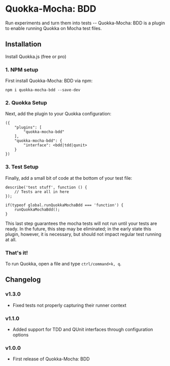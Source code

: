 # Quokka-Mocha: BDD

Run experiments and turn them into tests -- Quokka-Mocha: BDD is a plugin to enable running Quokka on Mocha test files.

## Installation ##

Install Quokka.js (free or pro)

### 1. NPM setup ###

First install Quokka-Mocha: BDD via npm:

`npm i quokka-mocha-bdd --save-dev`

### 2. Quokka Setup ###

Next, add the plugin to your Quokka configuration:

```
({
    "plugins": [
        "quokka-mocha-bdd"
    ],
    "quokka-mocha-bdd": {
        "interface": <bdd|tdd|qunit>
    }
})
```

### 3. Test Setup ###

Finally, add a small bit of code at the bottom of your test file:

```
describe('test stuff', function () {
    // Tests are all in here
});

if(typeof global.runQuokkaMochaBdd === 'function') {
    runQuokkaMochaBdd();
}
```

This last step guarantees the mocha tests will not run until your tests are ready.  In the future, this step may be eliminated; in the early state this plugin, however, it is necessary, but should not impact regular test running at all.

### That's it! ###

To run Quokka, open a file and type `ctrl/command+k, q`.

## Changelog ##

### v1.3.0 ###

- Fixed tests not properly capturing their runner context

### v1.1.0 ###

- Added support for TDD and QUnit interfaces through configuration options

### v1.0.0 ###

- First release of Quokka-Mocha: BDD
